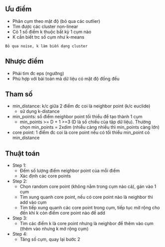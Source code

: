 ## Ưu điểm
- Phân cụm theo mật độ (bỏ qua các outlier)
- Tìm được các cluster non-linear
- Có 1 số điểm k thuộc bất kỳ 1 cụm nào
- K cần biết trc số cụm như k-means

```Bỏ qua noise, k làm biến dạng cluster```
## Nhược điểm
- Phải tìm đc eps (ngưỡng)
- Phù hợp với bài toán mà dữ liệu có mật độ đồng đều
## Tham số
- min_distance: k/c giữa 2 điểm đc coi là neighbor point (k/c euclide)
    + sử dụng k-distance
- min_points: số điểm neighbor point tối thiểu để tạo thành 1 cụm
    + min_points >= D + 1 >=3 (D là số chiều của tập dữ liệu). Thường chọn min_points = 2xdim (nhiễu càng nhiều thì min_points càng lớn)
- core point: 1 điểm đc coi là core point nếu có tối thiểu min_point có min_distance
## Thuật toán
- Step 1:
    + Đếm số lượng điểm neighbor point của mỗi điểm
    + Xác định các core points
- Step 2:
    + Chọn random core point (không nằm trong cụm nào cả), gán vào 1 cụm
    + Tìm xung quanh core point, nếu có core point nào là neighbor thì add vào cụm
    + Tìm tiếp xung quanh các core point trong cụm, tiếp tục mở rộng cho đến khi k còn điểm core point nào để add
- Step 3:
    + Tìm các điểm k là core point nhưng là neighbor để thêm vào cụm (thêm vào nhưng k mở rộng cụm)
- Step 4:
    + Tăng số cụm, quay lại bước 2